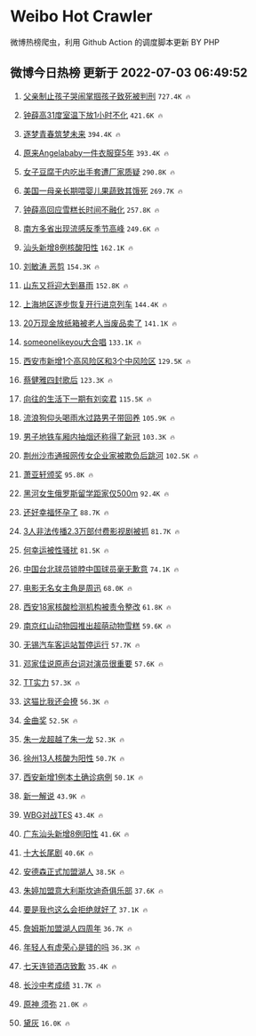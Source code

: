 # Weibo Hot Crawler 



微博热榜爬虫，利用 Github Action 的调度脚本更新 BY PHP 


## 微博今日热榜 更新于 2022-07-03 06:49:52 
1. [父亲制止孩子哭闹掌掴孩子致死被判刑](https://s.weibo.com/weibo?q=%23%E7%88%B6%E4%BA%B2%E5%88%B6%E6%AD%A2%E5%AD%A9%E5%AD%90%E5%93%AD%E9%97%B9%E6%8E%8C%E6%8E%B4%E5%AD%A9%E5%AD%90%E8%87%B4%E6%AD%BB%E8%A2%AB%E5%88%A4%E5%88%91%23&Refer=top) `727.4K 🔥` 

1. [钟薛高31度室温下放1小时不化](https://s.weibo.com/weibo?q=%23%E9%92%9F%E8%96%9B%E9%AB%9831%E5%BA%A6%E5%AE%A4%E6%B8%A9%E4%B8%8B%E6%94%BE1%E5%B0%8F%E6%97%B6%E4%B8%8D%E5%8C%96%23&Refer=top) `421.6K 🔥` 

1. [逐梦青春筑梦未来](https://s.weibo.com/weibo?q=%23%E9%80%90%E6%A2%A6%E9%9D%92%E6%98%A5%E7%AD%91%E6%A2%A6%E6%9C%AA%E6%9D%A5%23&Refer=top) `394.4K 🔥` 

1. [原来Angelababy一件衣服穿5年](https://s.weibo.com/weibo?q=%23%E5%8E%9F%E6%9D%A5Angelababy%E4%B8%80%E4%BB%B6%E8%A1%A3%E6%9C%8D%E7%A9%BF5%E5%B9%B4%23&Refer=top) `393.4K 🔥` 

1. [女子豆腐干内吃出手套遭厂家质疑](https://s.weibo.com/weibo?q=%23%E5%A5%B3%E5%AD%90%E8%B1%86%E8%85%90%E5%B9%B2%E5%86%85%E5%90%83%E5%87%BA%E6%89%8B%E5%A5%97%E9%81%AD%E5%8E%82%E5%AE%B6%E8%B4%A8%E7%96%91%23&Refer=top) `290.8K 🔥` 

1. [美国一母亲长期喂婴儿果蔬致其饿死](https://s.weibo.com/weibo?q=%23%E7%BE%8E%E5%9B%BD%E4%B8%80%E6%AF%8D%E4%BA%B2%E9%95%BF%E6%9C%9F%E5%96%82%E5%A9%B4%E5%84%BF%E6%9E%9C%E8%94%AC%E8%87%B4%E5%85%B6%E9%A5%BF%E6%AD%BB%23&Refer=top) `269.7K 🔥` 

1. [钟薛高回应雪糕长时间不融化](https://s.weibo.com/weibo?q=%23%E9%92%9F%E8%96%9B%E9%AB%98%E5%9B%9E%E5%BA%94%E9%9B%AA%E7%B3%95%E9%95%BF%E6%97%B6%E9%97%B4%E4%B8%8D%E8%9E%8D%E5%8C%96%23&Refer=top) `257.8K 🔥` 

1. [南方多省出现流感反季节高峰](https://s.weibo.com/weibo?q=%23%E5%8D%97%E6%96%B9%E5%A4%9A%E7%9C%81%E5%87%BA%E7%8E%B0%E6%B5%81%E6%84%9F%E5%8F%8D%E5%AD%A3%E8%8A%82%E9%AB%98%E5%B3%B0%23&Refer=top) `249.6K 🔥` 

1. [汕头新增8例核酸阳性](https://s.weibo.com/weibo?q=%23%E6%B1%95%E5%A4%B4%E6%96%B0%E5%A2%9E8%E4%BE%8B%E6%A0%B8%E9%85%B8%E9%98%B3%E6%80%A7%23&Refer=top) `162.1K 🔥` 

1. [刘敏涛 恶剪](https://s.weibo.com/weibo?q=%E5%88%98%E6%95%8F%E6%B6%9B%20%E6%81%B6%E5%89%AA&Refer=top) `154.3K 🔥` 

1. [山东又将迎大到暴雨](https://s.weibo.com/weibo?q=%23%E5%B1%B1%E4%B8%9C%E5%8F%88%E5%B0%86%E8%BF%8E%E5%A4%A7%E5%88%B0%E6%9A%B4%E9%9B%A8%23&Refer=top) `152.8K 🔥` 

1. [上海地区逐步恢复开行进京列车](https://s.weibo.com/weibo?q=%23%E4%B8%8A%E6%B5%B7%E5%9C%B0%E5%8C%BA%E9%80%90%E6%AD%A5%E6%81%A2%E5%A4%8D%E5%BC%80%E8%A1%8C%E8%BF%9B%E4%BA%AC%E5%88%97%E8%BD%A6%23&Refer=top) `144.4K 🔥` 

1. [20万现金放纸箱被老人当废品卖了](https://s.weibo.com/weibo?q=%2320%E4%B8%87%E7%8E%B0%E9%87%91%E6%94%BE%E7%BA%B8%E7%AE%B1%E8%A2%AB%E8%80%81%E4%BA%BA%E5%BD%93%E5%BA%9F%E5%93%81%E5%8D%96%E4%BA%86%23&Refer=top) `141.1K 🔥` 

1. [someonelikeyou大合唱](https://s.weibo.com/weibo?q=%23someonelikeyou%E5%A4%A7%E5%90%88%E5%94%B1%23&Refer=top) `133.1K 🔥` 

1. [西安市新增1个高风险区和3个中风险区](https://s.weibo.com/weibo?q=%23%E8%A5%BF%E5%AE%89%E5%B8%82%E6%96%B0%E5%A2%9E1%E4%B8%AA%E9%AB%98%E9%A3%8E%E9%99%A9%E5%8C%BA%E5%92%8C3%E4%B8%AA%E4%B8%AD%E9%A3%8E%E9%99%A9%E5%8C%BA%23&Refer=top) `129.5K 🔥` 

1. [蔡健雅四封歌后](https://s.weibo.com/weibo?q=%23%E8%94%A1%E5%81%A5%E9%9B%85%E5%9B%9B%E5%B0%81%E6%AD%8C%E5%90%8E%23&Refer=top) `123.3K 🔥` 

1. [向往的生活下一期有刘奕君](https://s.weibo.com/weibo?q=%23%E5%90%91%E5%BE%80%E7%9A%84%E7%94%9F%E6%B4%BB%E4%B8%8B%E4%B8%80%E6%9C%9F%E6%9C%89%E5%88%98%E5%A5%95%E5%90%9B%23&Refer=top) `115.5K 🔥` 

1. [流浪狗仰头喝雨水过路男子带回养](https://s.weibo.com/weibo?q=%23%E6%B5%81%E6%B5%AA%E7%8B%97%E4%BB%B0%E5%A4%B4%E5%96%9D%E9%9B%A8%E6%B0%B4%E8%BF%87%E8%B7%AF%E7%94%B7%E5%AD%90%E5%B8%A6%E5%9B%9E%E5%85%BB%23&Refer=top) `105.9K 🔥` 

1. [男子地铁车厢内抽烟还称得了新冠](https://s.weibo.com/weibo?q=%23%E7%94%B7%E5%AD%90%E5%9C%B0%E9%93%81%E8%BD%A6%E5%8E%A2%E5%86%85%E6%8A%BD%E7%83%9F%E8%BF%98%E7%A7%B0%E5%BE%97%E4%BA%86%E6%96%B0%E5%86%A0%23&Refer=top) `103.3K 🔥` 

1. [荆州沙市通报网传女企业家被欺负后跳河](https://s.weibo.com/weibo?q=%23%E8%8D%86%E5%B7%9E%E6%B2%99%E5%B8%82%E9%80%9A%E6%8A%A5%E7%BD%91%E4%BC%A0%E5%A5%B3%E4%BC%81%E4%B8%9A%E5%AE%B6%E8%A2%AB%E6%AC%BA%E8%B4%9F%E5%90%8E%E8%B7%B3%E6%B2%B3%23&Refer=top) `102.5K 🔥` 

1. [萧亚轩颁奖](https://s.weibo.com/weibo?q=%E8%90%A7%E4%BA%9A%E8%BD%A9%E9%A2%81%E5%A5%96&Refer=top) `95.8K 🔥` 

1. [黑河女生俄罗斯留学距家仅500m](https://s.weibo.com/weibo?q=%23%E9%BB%91%E6%B2%B3%E5%A5%B3%E7%94%9F%E4%BF%84%E7%BD%97%E6%96%AF%E7%95%99%E5%AD%A6%E8%B7%9D%E5%AE%B6%E4%BB%85500m%23&Refer=top) `92.4K 🔥` 

1. [还好幸福怀孕了](https://s.weibo.com/weibo?q=%23%E8%BF%98%E5%A5%BD%E5%B9%B8%E7%A6%8F%E6%80%80%E5%AD%95%E4%BA%86%23&Refer=top) `88.7K 🔥` 

1. [3人非法传播2.3万部付费影视剧被抓](https://s.weibo.com/weibo?q=%233%E4%BA%BA%E9%9D%9E%E6%B3%95%E4%BC%A0%E6%92%AD2.3%E4%B8%87%E9%83%A8%E4%BB%98%E8%B4%B9%E5%BD%B1%E8%A7%86%E5%89%A7%E8%A2%AB%E6%8A%93%23&Refer=top) `81.7K 🔥` 

1. [何幸运被性骚扰](https://s.weibo.com/weibo?q=%23%E4%BD%95%E5%B9%B8%E8%BF%90%E8%A2%AB%E6%80%A7%E9%AA%9A%E6%89%B0%23&Refer=top) `81.5K 🔥` 

1. [中国台北球员锁脖中国球员毫无歉意](https://s.weibo.com/weibo?q=%23%E4%B8%AD%E5%9B%BD%E5%8F%B0%E5%8C%97%E7%90%83%E5%91%98%E9%94%81%E8%84%96%E4%B8%AD%E5%9B%BD%E7%90%83%E5%91%98%E6%AF%AB%E6%97%A0%E6%AD%89%E6%84%8F%23&Refer=top) `74.1K 🔥` 

1. [电影无名女主角是周迅](https://s.weibo.com/weibo?q=%23%E7%94%B5%E5%BD%B1%E6%97%A0%E5%90%8D%E5%A5%B3%E4%B8%BB%E8%A7%92%E6%98%AF%E5%91%A8%E8%BF%85%23&Refer=top) `68.0K 🔥` 

1. [西安18家核酸检测机构被责令整改](https://s.weibo.com/weibo?q=%23%E8%A5%BF%E5%AE%8918%E5%AE%B6%E6%A0%B8%E9%85%B8%E6%A3%80%E6%B5%8B%E6%9C%BA%E6%9E%84%E8%A2%AB%E8%B4%A3%E4%BB%A4%E6%95%B4%E6%94%B9%23&Refer=top) `61.8K 🔥` 

1. [南京红山动物园推出超萌动物雪糕](https://s.weibo.com/weibo?q=%23%E5%8D%97%E4%BA%AC%E7%BA%A2%E5%B1%B1%E5%8A%A8%E7%89%A9%E5%9B%AD%E6%8E%A8%E5%87%BA%E8%B6%85%E8%90%8C%E5%8A%A8%E7%89%A9%E9%9B%AA%E7%B3%95%23&Refer=top) `59.6K 🔥` 

1. [无锡汽车客运站暂停运行](https://s.weibo.com/weibo?q=%23%E6%97%A0%E9%94%A1%E6%B1%BD%E8%BD%A6%E5%AE%A2%E8%BF%90%E7%AB%99%E6%9A%82%E5%81%9C%E8%BF%90%E8%A1%8C%23&Refer=top) `57.7K 🔥` 

1. [邓家佳说原声台词对演员很重要](https://s.weibo.com/weibo?q=%23%E9%82%93%E5%AE%B6%E4%BD%B3%E8%AF%B4%E5%8E%9F%E5%A3%B0%E5%8F%B0%E8%AF%8D%E5%AF%B9%E6%BC%94%E5%91%98%E5%BE%88%E9%87%8D%E8%A6%81%23&Refer=top) `57.6K 🔥` 

1. [TT实力](https://s.weibo.com/weibo?q=%23TT%E5%AE%9E%E5%8A%9B%23&Refer=top) `57.3K 🔥` 

1. [这猫比我还会撩](https://s.weibo.com/weibo?q=%23%E8%BF%99%E7%8C%AB%E6%AF%94%E6%88%91%E8%BF%98%E4%BC%9A%E6%92%A9%23&Refer=top) `56.3K 🔥` 

1. [金曲奖](https://s.weibo.com/weibo?q=%E9%87%91%E6%9B%B2%E5%A5%96&Refer=top) `52.5K 🔥` 

1. [朱一龙超越了朱一龙](https://s.weibo.com/weibo?q=%23%E6%9C%B1%E4%B8%80%E9%BE%99%E8%B6%85%E8%B6%8A%E4%BA%86%E6%9C%B1%E4%B8%80%E9%BE%99%23&Refer=top) `52.3K 🔥` 

1. [徐州13人核酸为阳性](https://s.weibo.com/weibo?q=%23%E5%BE%90%E5%B7%9E13%E4%BA%BA%E6%A0%B8%E9%85%B8%E4%B8%BA%E9%98%B3%E6%80%A7%23&Refer=top) `50.7K 🔥` 

1. [西安新增1例本土确诊病例](https://s.weibo.com/weibo?q=%23%E8%A5%BF%E5%AE%89%E6%96%B0%E5%A2%9E1%E4%BE%8B%E6%9C%AC%E5%9C%9F%E7%A1%AE%E8%AF%8A%E7%97%85%E4%BE%8B%23&Refer=top) `50.1K 🔥` 

1. [新一解说](https://s.weibo.com/weibo?q=%E6%96%B0%E4%B8%80%E8%A7%A3%E8%AF%B4&Refer=top) `43.9K 🔥` 

1. [WBG对战TES](https://s.weibo.com/weibo?q=%23WBG%E5%AF%B9%E6%88%98TES%23&Refer=top) `43.4K 🔥` 

1. [广东汕头新增8例阳性](https://s.weibo.com/weibo?q=%23%E5%B9%BF%E4%B8%9C%E6%B1%95%E5%A4%B4%E6%96%B0%E5%A2%9E8%E4%BE%8B%E9%98%B3%E6%80%A7%23&Refer=top) `41.6K 🔥` 

1. [十大长尾剧](https://s.weibo.com/weibo?q=%23%E5%8D%81%E5%A4%A7%E9%95%BF%E5%B0%BE%E5%89%A7%23&Refer=top) `40.6K 🔥` 

1. [安德森正式加盟湖人](https://s.weibo.com/weibo?q=%23%E5%AE%89%E5%BE%B7%E6%A3%AE%E6%AD%A3%E5%BC%8F%E5%8A%A0%E7%9B%9F%E6%B9%96%E4%BA%BA%23&Refer=top) `38.5K 🔥` 

1. [朱婷加盟意大利斯坎迪奇俱乐部](https://s.weibo.com/weibo?q=%23%E6%9C%B1%E5%A9%B7%E5%8A%A0%E7%9B%9F%E6%84%8F%E5%A4%A7%E5%88%A9%E6%96%AF%E5%9D%8E%E8%BF%AA%E5%A5%87%E4%BF%B1%E4%B9%90%E9%83%A8%23&Refer=top) `37.6K 🔥` 

1. [要是我也这么会拒绝就好了](https://s.weibo.com/weibo?q=%23%E8%A6%81%E6%98%AF%E6%88%91%E4%B9%9F%E8%BF%99%E4%B9%88%E4%BC%9A%E6%8B%92%E7%BB%9D%E5%B0%B1%E5%A5%BD%E4%BA%86%23&Refer=top) `37.1K 🔥` 

1. [詹姆斯加盟湖人四周年](https://s.weibo.com/weibo?q=%23%E8%A9%B9%E5%A7%86%E6%96%AF%E5%8A%A0%E7%9B%9F%E6%B9%96%E4%BA%BA%E5%9B%9B%E5%91%A8%E5%B9%B4%23&Refer=top) `36.7K 🔥` 

1. [年轻人有虚荣心是错的吗](https://s.weibo.com/weibo?q=%23%E5%B9%B4%E8%BD%BB%E4%BA%BA%E6%9C%89%E8%99%9A%E8%8D%A3%E5%BF%83%E6%98%AF%E9%94%99%E7%9A%84%E5%90%97%23&Refer=top) `36.3K 🔥` 

1. [七天连锁酒店致歉](https://s.weibo.com/weibo?q=%23%E4%B8%83%E5%A4%A9%E8%BF%9E%E9%94%81%E9%85%92%E5%BA%97%E8%87%B4%E6%AD%89%23&Refer=top) `35.4K 🔥` 

1. [长沙中考成绩](https://s.weibo.com/weibo?q=%23%E9%95%BF%E6%B2%99%E4%B8%AD%E8%80%83%E6%88%90%E7%BB%A9%23&Refer=top) `31.7K 🔥` 

1. [原神 须弥](https://s.weibo.com/weibo?q=%E5%8E%9F%E7%A5%9E%20%E9%A1%BB%E5%BC%A5&Refer=top) `21.0K 🔥` 

1. [黛灰](https://s.weibo.com/weibo?q=%E9%BB%9B%E7%81%B0&Refer=top) `16.0K 🔥` 

